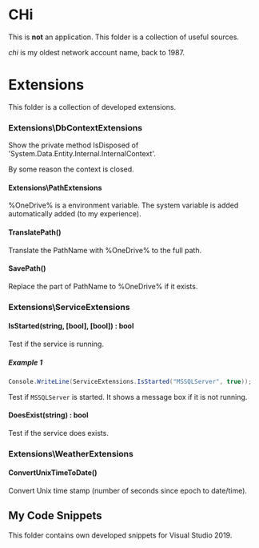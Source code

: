 # CHi

This is **not** an application. This folder is a collection
of useful sources.

*chi* is my oldest network account name, back to 1987.

# Extensions

This folder is a collection of developed extensions.

### Extensions\DbContextExtensions

Show the private method IsDisposed of 
'System.Data.Entity.Internal.InternalContext'.

By some reason the context is closed. 

#### Extensions\PathExtensions

%OneDrive% is a environment variable. The system variable 
is added automatically added (to my experience).

#### TranslatePath()

Translate the PathName with %OneDrive% to the full path.

#### SavePath()

Replace the part of PathName to %OneDrive% if it exists.

### Extensions\ServiceExtensions

#### IsStarted(string, [bool], [bool]) : bool

Test if the service is running.

##### Example 1

``` C#
Console.WriteLine(ServiceExtensions.IsStarted("MSSQLServer", true));
```

Test if `MSSQLServer` is started. It shows a message box if it is not running.

#### DoesExist(string) : bool

Test if the service does exists.


### Extensions\WeatherExtensions

#### ConvertUnixTimeToDate()

Convert Unix time stamp (number of seconds since epoch 
to date/time).

## My Code Snippets

This folder contains own developed snippets for Visual Studio 2019.